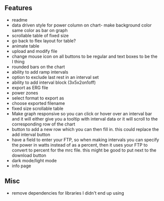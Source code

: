 ## Features
- readme
- data driven style for power column on chart- make background color same color as bar on graph
- scrollable table of fixed size
- go back to flex layout for table?
- animate table
- upload and modify file
- change mouse icon on all buttons to be regular and text boxes to be the I thing
- rounded bars on the chart
- ability to add ramp intervals
- option to exclude last rest in an interval set
- ability to add interval block (3x5x2on1off)
- export as ERG file
- power zones
- select format to export as
- choose exported filename
- fixed size scrollable table
- Make graph responsive so you can click or hover over an interval bar and it will either give you a tooltip with interval data or it will scroll to the corresponding row of the chart
- button to add a new row which you can then fill in. this could replace the add interval button
- have a field to enter your FTP, so when making intervals you can specify the power in watts instead of as a percent, then it uses your FTP to convert to percent for the mrc file. this might be good to put next to the download button
- dark mode/light mode
- info page

## Misc
- remove dependencies for libraries I didn't end up using